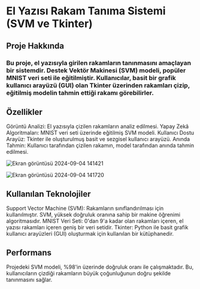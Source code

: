 # El Yazısı Rakam Tanıma Sistemi (SVM ve Tkinter)

## Proje Hakkında
### Bu proje, el yazısıyla girilen rakamların tanınmasını amaçlayan bir sistemdir. Destek Vektör Makinesi (SVM) modeli, popüler MNIST veri seti ile eğitilmiştir. Kullanıcılar, basit bir grafik kullanıcı arayüzü (GUI) olan Tkinter üzerinden rakamları çizip, eğitilmiş modelin tahmin ettiği rakamı görebilirler.

## Özellikler
Görüntü Analizi: El yazısıyla çizilen rakamların analiz edilmesi.
Yapay Zekâ Algoritmaları: MNIST veri seti üzerinde eğitilmiş SVM modeli.
Kullanıcı Dostu Arayüz: Tkinter ile oluşturulmuş basit ve sezgisel kullanıcı arayüzü.
Anında Tahmin: Kullanıcı tarafından çizilen rakamın, model tarafından anında tahmin edilmesi.


![Ekran görüntüsü 2024-09-04 141421](https://github.com/user-attachments/assets/b4440215-4346-49d5-8161-d903410d21b1)

![Ekran görüntüsü 2024-09-04 141720](https://github.com/user-attachments/assets/3cc37c3e-031f-4dcb-842d-ccc2198e6f67)

## Kullanılan Teknolojiler

Support Vector Machine (SVM): Rakamların sınıflandırılması için kullanılmıştır. SVM, yüksek doğruluk oranına sahip bir makine öğrenimi algoritmasıdır.
MNIST Veri Seti: 0'dan 9'a kadar olan rakamları içeren, el yazısı rakamları içeren geniş bir veri setidir.
Tkinter: Python ile basit grafik kullanıcı arayüzleri (GUI) oluşturmak için kullanılan bir kütüphanedir.

## Performans
Projedeki SVM modeli, %98'in üzerinde doğruluk oranı ile çalışmaktadır. Bu, kullanıcıların çizdiği rakamların büyük çoğunluğunun doğru şekilde tanınmasını sağlar.

